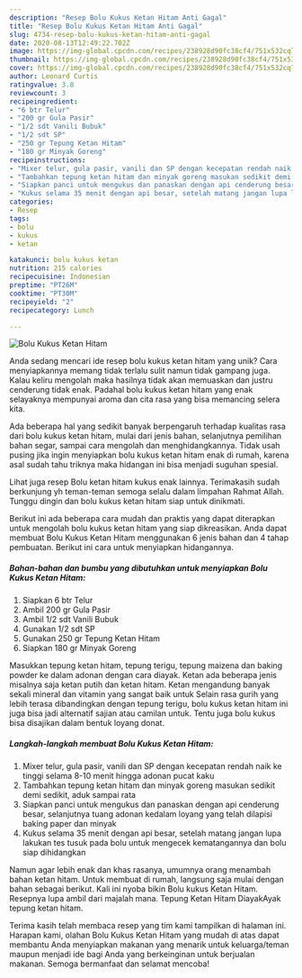 ```yaml
---
description: "Resep Bolu Kukus Ketan Hitam Anti Gagal"
title: "Resep Bolu Kukus Ketan Hitam Anti Gagal"
slug: 4734-resep-bolu-kukus-ketan-hitam-anti-gagal
date: 2020-08-13T12:49:22.702Z
image: https://img-global.cpcdn.com/recipes/238928d90fc38cf4/751x532cq70/bolu-kukus-ketan-hitam-foto-resep-utama.jpg
thumbnail: https://img-global.cpcdn.com/recipes/238928d90fc38cf4/751x532cq70/bolu-kukus-ketan-hitam-foto-resep-utama.jpg
cover: https://img-global.cpcdn.com/recipes/238928d90fc38cf4/751x532cq70/bolu-kukus-ketan-hitam-foto-resep-utama.jpg
author: Leonard Curtis
ratingvalue: 3.8
reviewcount: 3
recipeingredient:
- "6 btr Telur"
- "200 gr Gula Pasir"
- "1/2 sdt Vanili Bubuk"
- "1/2 sdt SP"
- "250 gr Tepung Ketan Hitam"
- "180 gr Minyak Goreng"
recipeinstructions:
- "Mixer telur, gula pasir, vanili dan SP dengan kecepatan rendah naik ke tinggi selama 8-10 menit hingga adonan pucat kaku"
- "Tambahkan tepung ketan hitam dan minyak goreng masukan sedikit demi sedikit, aduk sampai rata"
- "Siapkan panci untuk mengukus dan panaskan dengan api cenderung besar, selanjutnya tuang adonan kedalam loyang yang telah dilapisi baking paper dan minyak"
- "Kukus selama 35 menit dengan api besar, setelah matang jangan lupa lakukan tes tusuk pada bolu untuk mengecek kematangannya dan bolu siap dihidangkan"
categories:
- Resep
tags:
- bolu
- kukus
- ketan

katakunci: bolu kukus ketan 
nutrition: 215 calories
recipecuisine: Indonesian
preptime: "PT26M"
cooktime: "PT30M"
recipeyield: "2"
recipecategory: Lunch

---
```



![Bolu Kukus Ketan Hitam](https://img-global.cpcdn.com/recipes/238928d90fc38cf4/751x532cq70/bolu-kukus-ketan-hitam-foto-resep-utama.jpg)

Anda sedang mencari ide resep bolu kukus ketan hitam yang unik? Cara menyiapkannya memang tidak terlalu sulit namun tidak gampang juga. Kalau keliru mengolah maka hasilnya tidak akan memuaskan dan justru cenderung tidak enak. Padahal bolu kukus ketan hitam yang enak selayaknya mempunyai aroma dan cita rasa yang bisa memancing selera kita.

Ada beberapa hal yang sedikit banyak berpengaruh terhadap kualitas rasa dari bolu kukus ketan hitam, mulai dari jenis bahan, selanjutnya pemilihan bahan segar, sampai cara mengolah dan menghidangkannya. Tidak usah pusing jika ingin menyiapkan bolu kukus ketan hitam enak di rumah, karena asal sudah tahu triknya maka hidangan ini bisa menjadi suguhan spesial.

Lihat juga resep Bolu ketan hitam kukus enak lainnya. Terimakasih sudah berkunjung yh teman-teman semoga selalu dalam limpahan Rahmat Allah. Tunggu dingin dan bolu kukus ketan hitam siap untuk dinikmati.


Berikut ini ada beberapa cara mudah dan praktis yang dapat diterapkan untuk mengolah bolu kukus ketan hitam yang siap dikreasikan. Anda dapat membuat Bolu Kukus Ketan Hitam menggunakan 6 jenis bahan dan 4 tahap pembuatan. Berikut ini cara untuk menyiapkan hidangannya.

<!--inarticleads1-->

##### Bahan-bahan dan bumbu yang dibutuhkan untuk menyiapkan Bolu Kukus Ketan Hitam:

1. Siapkan 6 btr Telur
1. Ambil 200 gr Gula Pasir
1. Ambil 1/2 sdt Vanili Bubuk
1. Gunakan 1/2 sdt SP
1. Gunakan 250 gr Tepung Ketan Hitam
1. Siapkan 180 gr Minyak Goreng


Masukkan tepung ketan hitam, tepung terigu, tepung maizena dan baking powder ke dalam adonan dengan cara diayak. Ketan ada beberapa jenis misalnya saja ketan putih dan ketan hitam. Ketan mengandung banyak sekali mineral dan vitamin yang sangat baik untuk Selain rasa gurih yang lebih terasa dibandingkan dengan tepung terigu, bolu kukus ketan hitam ini juga bisa jadi alternatif sajian atau camilan untuk. Tentu juga bolu kukus bisa disajikan dalam bentuk loyang donat. 

<!--inarticleads2-->

##### Langkah-langkah membuat Bolu Kukus Ketan Hitam:

1. Mixer telur, gula pasir, vanili dan SP dengan kecepatan rendah naik ke tinggi selama 8-10 menit hingga adonan pucat kaku
1. Tambahkan tepung ketan hitam dan minyak goreng masukan sedikit demi sedikit, aduk sampai rata
1. Siapkan panci untuk mengukus dan panaskan dengan api cenderung besar, selanjutnya tuang adonan kedalam loyang yang telah dilapisi baking paper dan minyak
1. Kukus selama 35 menit dengan api besar, setelah matang jangan lupa lakukan tes tusuk pada bolu untuk mengecek kematangannya dan bolu siap dihidangkan


Namun agar lebih enak dan khas rasanya, umumnya orang menambah bahan ketan hitam. Untuk membuat di rumah, langsung saja mulai dengan bahan sebagai berikut. Kali ini nyoba bikin Bolu kukus Ketan Hitam. Resepnya lupa ambil dari majalah mana. Tepung Ketan Hitam DiayakAyak tepung ketan hitam. 

Terima kasih telah membaca resep yang tim kami tampilkan di halaman ini. Harapan kami, olahan Bolu Kukus Ketan Hitam yang mudah di atas dapat membantu Anda menyiapkan makanan yang menarik untuk keluarga/teman maupun menjadi ide bagi Anda yang berkeinginan untuk berjualan makanan. Semoga bermanfaat dan selamat mencoba!
